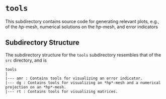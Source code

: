 `tools`
================================================================================

This subdirectory contains source code for generating relevant plots, e.g., of the *hp*-mesh, numerical solutions on the *hp*-mesh, and error indicators

Subdirectory Structure
--------------------------------------------------------------------------------

The subdirectory structure for the `tools` subdirectory resembles that of the `src` directory, and is

```
tools
|
|--- amr : Contains tools for visualizing an error indicator.
|--- dg : Contains tools for visualizing an *hp*-mesh and a numerical projection on an *hp*-mesh.
|--- rt : Contains tools for visualizing matrices.
```